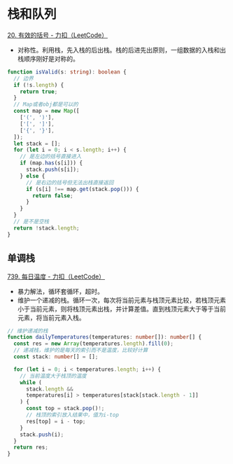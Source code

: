 # 栈和队列

[20. 有效的括号 - 力扣（LeetCode）](https://leetcode.cn/problems/valid-parentheses/)

- 对称性。利用栈，先入栈的后出栈。栈的后进先出原则，一组数据的入栈和出栈顺序刚好是对称的。

```ts
function isValid(s: string): boolean {
  // 边界
  if (!s.length) {
    return true;
  }
  // Map或者obj都是可以的
  const map = new Map([
    ['(', ')'],
    ['[', ']'],
    ['{', '}'],
  ]);
  let stack = [];
  for (let i = 0; i < s.length; i++) {
    // 是左边的括号直接进入
    if (map.has(s[i])) {
      stack.push(s[i]);
    } else {
      // 是右边的括号但无法出栈直接返回
      if (s[i] !== map.get(stack.pop())) {
        return false;
      }
    }
  }
  // 是不是空栈
  return !stack.length;
}
```

## 单调栈

[739. 每日温度 - 力扣（LeetCode）](https://leetcode.cn/problems/daily-temperatures/submissions/516316386/)

- 暴力解法，循环套循环，超时。
- 维护一个递减的栈。循环一次，每次将当前元素与栈顶元素比较，若栈顶元素小于当前元素，则将栈顶元素出栈，并计算差值。直到栈顶元素大于等于当前元素，将当前元素入栈。

```ts
// 维护递减的栈
function dailyTemperatures(temperatures: number[]): number[] {
  const res = new Array(temperatures.length).fill(0);
  // 递减栈，维护的是每天的索引而不是温度，比较好计算
  const stack: number[] = [];

  for (let i = 0; i < temperatures.length; i++) {
    // 当前温度大于栈顶的温度
    while (
      stack.length &&
      temperatures[i] > temperatures[stack[stack.length - 1]]
    ) {
      const top = stack.pop()!;
      // 栈顶的索引放入结果中，值为i-top
      res[top] = i - top;
    }
    stack.push(i);
  }
  return res;
}
```
